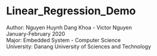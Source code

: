 # Linear_Regression_Demo  
Author: Nguyen Huynh Dang Khoa - Victor Nguyen  
January-February 2020  
Major: Embedded System - Computer Science  
University: Danang University of Sciences and Technology  
